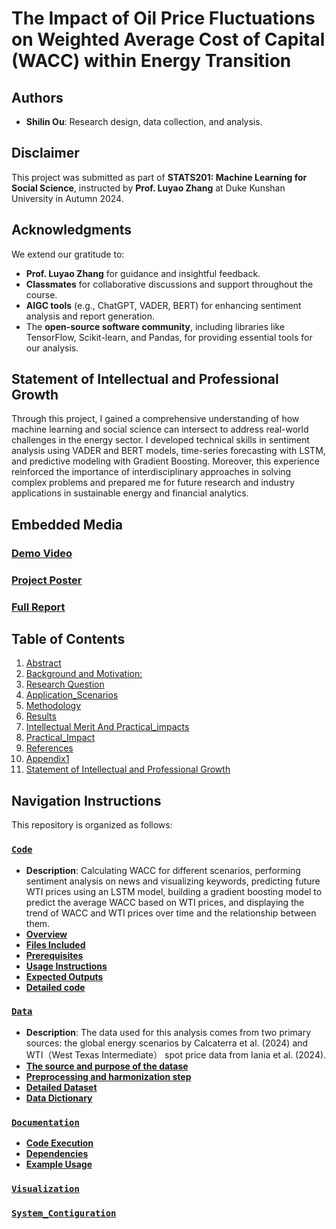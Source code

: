 
# The Impact of Oil Price Fluctuations on Weighted Average Cost of Capital (WACC) within Energy Transition

## Authors
- **Shilin Ou**: Research design, data collection, and analysis.


## Disclaimer
This project was submitted as part of **STATS201: Machine Learning for Social Science**, instructed by **Prof. Luyao Zhang** at Duke Kunshan University in Autumn 2024.

## Acknowledgments
We extend our gratitude to:
- **Prof. Luyao Zhang** for guidance and insightful feedback.
- **Classmates** for collaborative discussions and support throughout the course.
- **AIGC tools** (e.g., ChatGPT, VADER, BERT) for enhancing sentiment analysis and report generation.
- The **open-source software community**, including libraries like TensorFlow, Scikit-learn, and Pandas, for providing essential tools for our analysis.

## Statement of Intellectual and Professional Growth
Through this project, I gained a comprehensive understanding of how machine learning and social science can intersect to address real-world challenges in the energy sector. I developed technical skills in sentiment analysis using VADER and BERT models, time-series forecasting with LSTM, and predictive modeling with Gradient Boosting. Moreover, this experience reinforced the importance of interdisciplinary approaches in solving complex problems and prepared me for future research and industry applications in sustainable energy and financial analytics.

## Embedded Media
### [Demo Video](https://duke.zoom.us/rec/share/fiR_Ohrr-ilq5QmTd0zuZ9qeyQMzEW2pGporuLAOqba0yIPDLkdko6zUglv182nv.bNhl8mQXDJDYVlPz?startTime=1733470231000)

### [Project Poster](https://github.com/STATS201-DKU-Autumn2024/Shilin_Ou_ProblemSet/blob/main/visualizations/Poster.png)

### [Full Report](https://github.com/STATS201-DKU-Autumn2024/Shilin_Ou_Final_Project/blob/main/docs/Full_Report.md#title-the-impact-of-oil-price-fluctuations-on-weighted-average-cost-of-capital-wacc-within-energy-transition)

## Table of Contents
1. [Abstract](https://github.com/STATS201-DKU-Autumn2024/Shilin_Ou_ProblemSet/blob/main/docs/Full_Report.md#abstract)
2. [ Background and Motivation:](https://github.com/STATS201-DKU-Autumn2024/Shilin_Ou_ProblemSet/blob/main/docs/Full_Report.md#background_and_motivation)
3. [Research Question](https://github.com/STATS201-DKU-Autumn2024/Shilin_Ou_ProblemSet/blob/main/docs/Full_Report.md#research_question)
4. [Application_Scenarios](https://github.com/STATS201-DKU-Autumn2024/Shilin_Ou_ProblemSet/blob/main/docs/Full_Report.md#application_scenarios)
5. [Methodology](https://github.com/STATS201-DKU-Autumn2024/Shilin_Ou_ProblemSet/blob/main/docs/Full_Report.md#methodology)
6. [Results](https://github.com/STATS201-DKU-Autumn2024/Shilin_Ou_ProblemSet/blob/main/docs/Full_Report.md#results)
7. [Intellectual Merit And Practical_impacts](https://github.com/STATS201-DKU-Autumn2024/Shilin_Ou_ProblemSet/blob/main/docs/Full_Report.md#intellectual_merit_and_practical_impacts)
8. [Practical_Impact](https://github.com/STATS201-DKU-Autumn2024/Shilin_Ou_ProblemSet/blob/main/docs/Full_Report.md#practical_impact)
9. [References](https://github.com/STATS201-DKU-Autumn2024/Shilin_Ou_ProblemSet/blob/main/docs/Full_Report.md#references)
10. [Appendix1](https://github.com/STATS201-DKU-Autumn2024/Shilin_Ou_ProblemSet/blob/main/docs/Full_Report.md#appendix1)
11. [Statement of Intellectual and Professional Growth](#statement-of-intellectual-and-professional-growth)

## Navigation Instructions
This repository is organized as follows:

### [`Code`](https://github.com/STATS201-DKU-Autumn2024/Shilin_Ou_ProblemSet/tree/main/code)

- **Description**: Calculating WACC for different scenarios, performing sentiment analysis on news and visualizing keywords, predicting future WTI prices using an LSTM model, building a gradient boosting model to predict the average WACC based on WTI prices, and displaying the trend of WACC and WTI prices over time and the relationship between them.
- **[Overview](https://github.com/STATS201-DKU-Autumn2024/Shilin_Ou_ProblemSet/blob/main/code/README.md#overview)**
- **[Files Included](https://github.com/STATS201-DKU-Autumn2024/Shilin_Ou_ProblemSet/blob/main/code/README.md#files-included)**
- **[Prerequisites](https://github.com/STATS201-DKU-Autumn2024/Shilin_Ou_ProblemSet/blob/main/code/README.md#prerequisites)**
- **[Usage Instructions](https://github.com/STATS201-DKU-Autumn2024/Shilin_Ou_ProblemSet/blob/main/code/README.md#usage-instructions)**
- **[Expected Outputs](https://github.com/STATS201-DKU-Autumn2024/Shilin_Ou_ProblemSet/blob/main/code/README.md#expected-outputs)**
- **[Detailed code](https://raw.githubusercontent.com/STATS201-DKU-Autumn2024/Shilin_Ou_ProblemSet/refs/heads/main/code/code_p1.ipynb)**


### [`Data`](https://github.com/STATS201-DKU-Autumn2024/Shilin_Ou_ProblemSet/tree/main/data)
 - **Description**: The data used for this analysis comes from two primary sources: the global energy scenarios by Calcaterra et al. (2024) and WTI（West Texas Intermediate） spot price data from Iania et al. (2024).  
 - **[The source and purpose of the datase](https://github.com/STATS201-DKU-Autumn2024/Shilin_Ou_ProblemSet/blob/main/data/README.md#the-source-and-purpose-of-the-datase)**
 - **[Preprocessing and harmonization step](https://github.com/STATS201-DKU-Autumn2024/Shilin_Ou_ProblemSet/blob/main/data/README.md#preprocessing-and-harmonization-step)**
- **[Detailed Dataset](https://github.com/STATS201-DKU-Autumn2024/Shilin_Ou_ProblemSet/blob/main/data/README.md#detailed-data)**
- **[Data Dictionary](https://github.com/STATS201-DKU-Autumn2024/Shilin_Ou_ProblemSet/blob/main/data/README.md#data-dictionary)**

### [`Documentation`](https://github.com/STATS201-DKU-Autumn2024/Shilin_Ou_ProblemSet/tree/main/docs)
- **[Code Execution](https://github.com/STATS201-DKU-Autumn2024/Shilin_Ou_ProblemSet/blob/main/docs/README.md#code-execution)**
- **[Dependencies](https://github.com/STATS201-DKU-Autumn2024/Shilin_Ou_ProblemSet/blob/main/docs/README.md#dependencies)**
- **[Example Usage](https://github.com/STATS201-DKU-Autumn2024/Shilin_Ou_ProblemSet/blob/main/docs/README.md#example-usage)**

### [`Visualization`](https://github.com/STATS201-DKU-Autumn2024/Shilin_Ou_ProblemSet/tree/main/visualizations)

### [`System_Contiguration`](https://github.com/STATS201-DKU-Autumn2024/Shilin_Ou_ProblemSet/blob/main/System_Configuration.md)


